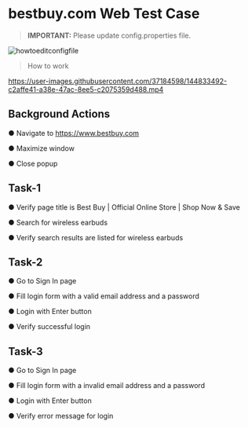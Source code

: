 # bestbuy.com Web Test Case 

>**IMPORTANT:**  Please update config.properties file.
>
![howtoeditconfigfile](https://user-images.githubusercontent.com/37184598/144832825-ca6a98f1-b509-46ed-8f2b-d9032fd2b74c.gif)

>How to work
>
https://user-images.githubusercontent.com/37184598/144833492-c2affe41-a38e-47ac-8ee5-c2075359d488.mp4


## Background Actions

● Navigate to https://www.bestbuy.com

● Maximize window

● Close popup

## Task-1

● Verify page title is Best Buy | Official Online Store | Shop Now & Save

● Search for wireless earbuds

● Verify search results are listed for wireless earbuds

## Task-2

● Go to Sign In page

● Fill login form with a valid email address and a password

● Login with Enter button

● Verify successful login


## Task-3

● Go to Sign In page

● Fill login form with a invalid email address and a password

● Login with Enter button

● Verify error message for login
